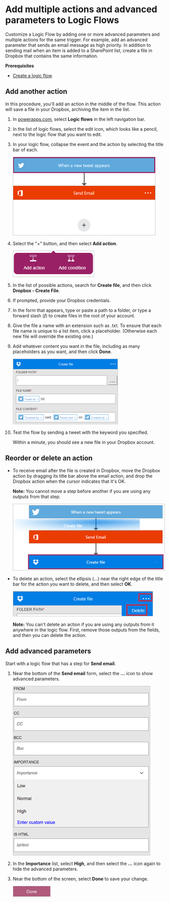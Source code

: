 <properties
    pageTitle="Add an advanced parameter and multiple actions | Microsoft PowerApps"
    description="Expand Logic Flows to include an advanced parameter, such as setting email to high priority, and add another action for the same event."
    services=""
    suite="powerapps"
    documentationCenter="na"
    authors="stepsic-microsoft-com"
    manager="dwrede"
    editor=""
    tags=""/>

<tags
   ms.service="powerapps"
   ms.devlang="na"
   ms.topic="article"
   ms.tgt_pltfrm="na"
   ms.workload="na"
   ms.date="11/14/2015"
   ms.author="stepsic"/>

# Add multiple actions and advanced parameters to Logic Flows #
Customize a Logic Flow by adding one or more advanced parameters and multiple actions for the same trigger. For example, add an advanced parameter that sends an email message as high priority. In addition to sending mail when an item is added to a SharePoint list, create a file in Dropbox that contains the same information.

**Prerequisites**

- [Create a logic flow](get-started-logic-flow.md).

## Add another action ##

In this procedure, you'll add an action in the middle of the flow. This action will save a file in your Dropbox, archiving the item in the list.

1. In [powerapps.com](http://go.microsoft.com/fwlink/?LinkId=708209), select **Logic flows** in the left navigation bar.

2. In the list of logic flows, select the edit icon, which looks like a pencil, next to the logic flow that you want to edit.

1. In your logic flow, collapse the event and the action by selecting the title bar of each.

    ![Collapsed add](./media/multi-step-logic-flow/collapsed.png)

2. Select the "+" button, and then select **Add action**.

    ![Collapsed add](./media/multi-step-logic-flow/add-action.png)

3. In the list of possible actions, search for **Create file**, and then click **Dropbox - Create File**.

4. If prompted, provide your Dropbox credentials.

5. In the form that appears, type or paste a path to a folder, or type a forward slash (**/**) to create files in the root of your account.

6. Give the file a name with an extension such as .txt. To ensure that each file name is unique to a list item, click a placeholder. (Otherwise each new file will override the existing one.)

7. Add whatever content you want in the file, including as many placeholders as you want, and then click **Done**.

    ![Token added to the field](./media/multi-step-logic-flow/dropbox.png)

8. Test the flow by sending a tweet with the keyword you specified.

    Within a minute, you should see a new file in your Dropbox account.

## Reorder or delete an action

- To receive email after the file is created in Dropbox, move the Dropbox action by dragging its title bar above the email action, and drop the Dropbox action when the cursor indicates that it's OK.

	**Note:** You cannot move a step before another if you are using any outputs from that step.

    ![Delete the menu](./media/multi-step-logic-flow/draggingaction.png)

- To delete an action, select the ellipsis (...) near the right edge of the title bar for the action you want to delete, and then select **OK**.

    ![Delete the menu](./media/multi-step-logic-flow/deletemenu.png)

	**Note:** You can't delete an action if you are using any outputs from it anywhere in the logic flow. First, remove those outputs from the fields, and then you can delete the action.

## Add advanced parameters

Start with a logic flow that has a step for **Send email**.

1. Near the bottom of the **Send email** form, select the **...** icon to show advanced parameters.

    ![Sharepoint triggers](./media/multi-step-logic-flow/advanced.png)

2. In the **Importance** list, select **High**, and then select the **...** icon again to hide the advanced parameters.

3. Near the bottom of the screen, select **Done** to save your change.

    ![Click the done button](./media/multi-step-logic-flow/done2.png)

